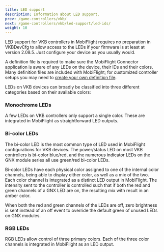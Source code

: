 ```yaml
---
title: LED support
description: Information about LED support.
prev: /game-controllers/vkb/
next: /game-controllers/vkb/led-support/led-ids/
weight: 10
---
```


LED support for VKB controllers in MobiFlight requires no preparation in VKBDevCfg to allow access to the LEDs if your firmware is at least at version 2.08.5. Just configure your device as you usually would.

A definition file is required to make sure the MobiFlight Connector application is aware of any LEDs on the device, their IDs and their colors. Many definition files are included with MobiFlight; for customized controller setups you may need to [create your own definition file](/game-controllers/vkb/create-definition).

LEDs on VKB devices can broadly be classified into three different categories based on their available colors:

### Monochrome LEDs

A few LEDs on VKB controllers only support a single color. These are integrated in MobiFlight as straightforward LED outputs.

### Bi-color LEDs

The bi-color LED is the most common type of LED used in MobiFlight configurations for VKB devices. The power/status LED on most VKB controllers is bi-color blue/red, and the numerous indicator LEDs on the GNX module series all use green/red bi-color LEDs.

Bi-color LEDs have each physical color assigned to one of the internal color channels, being able to display either color, as well as a mix of the two. Each color channel is integrated as a distinct LED output in MobiFlight. The intensity sent to the controller is controlled such that if both the red and green channels of a GNX LED are on, the resulting mix with result in an amber color.

When both the red and green channels of the LEDs are off, zero brightness is sent instead of an off event to override the default green of unused LEDs on GNX modules.

### RGB LEDs

RGB LEDs allow control of three primary colors. Each of the three color channels is integrated in MobiFlight as an LED output.
